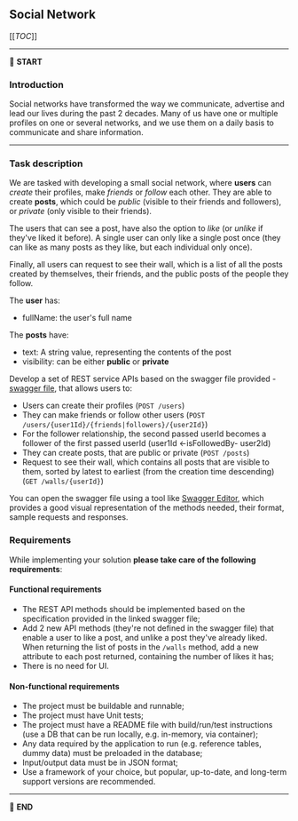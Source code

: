## Social Network

[[_TOC_]]

---

:scroll: **START**


### Introduction

Social networks have transformed the way we communicate, advertise and lead our lives during the past 2 decades.
Many of us have one or multiple profiles on one or several networks, and we use them on a daily basis to communicate and share information.

---

### Task description

We are tasked with developing a small social network, where **users** can _create_ their profiles, make _friends_ or _follow_ each other.
They are able to create **posts**, which could be _public_ (visible to their friends and followers), or _private_ (only visible to their friends).

The users that can see a post, have also the option to _like_ (or _unlike_ if they've liked it before).
A single user can only like a single post once (they can like as many posts as they like, but each individual only once).

Finally, all users can request to see their wall, which is a list of all the posts created by themselves, their friends, and the public posts of the people they follow.

The **user** has:
- fullName: the user's full name

The **posts** have:
- text: A string value, representing the contents of the post
- visibility: can be either **public** or **private**

Develop a set of REST service APIs based on the swagger file provided - [swagger file](social-network-swagger.yaml), that allows users to:
- Users can create their profiles (`POST /users`)
- They can make friends or follow other users (`POST /users/{user1Id}/{friends|followers}/{user2Id}`)
- For the follower relationship, the second passed userId becomes a follower of the first passed userId (user1Id <-isFollowedBy- user2Id)
- They can create posts, that are public or private (`POST /posts`)
- Request to see their wall, which contains all posts that are visible to them, sorted by latest to earliest (from the creation time descending) (`GET /walls/{userId}`)

You can open the swagger file using a tool like [Swagger Editor](https://editor.swagger.io/), which provides a good visual representation of the methods needed, their format, sample requests and responses.

### Requirements

While implementing your solution **please take care of the following requirements**:

#### Functional requirements

- The REST API methods should be implemented based on the specification provided in the linked swagger file;
- Add 2 new API methods (they're not defined in the swagger file) that enable a user to like a post, and unlike a post they've already liked. When returning the list of posts in the `/walls` method, add a new attribute to each post returned, containing the number of likes it has;
- There is no need for UI.

#### Non-functional requirements

- The project must be buildable and runnable;
- The project must have Unit tests;
- The project must have a README file with build/run/test instructions (use a DB that can be run locally, e.g. in-memory, via container);
- Any data required by the application to run (e.g. reference tables, dummy data) must be preloaded in the database;
- Input/output data must be in JSON format;
- Use a framework of your choice, but popular, up-to-date, and long-term support versions are recommended.

---
:scroll: **END**
